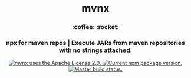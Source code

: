 <div align="center">

  <h1>
    mvnx
  </h1>

  <h3>
    :coffee: :rocket:
  <h3>

  <h3>
    npx for maven repos | Execute JARs from maven repositories with no strings attached.
  </h3>
  
  <p>
    <a href="https://github.com/mvnx/mvnx/blob/master/LICENSE">
      <img src="https://img.shields.io/github/license/mvnx/mvnx" alt="mvnx uses the Apache License 2.0.">
    </a>
    <a href="https://www.npmjs.com/package/mvnx">
      <img src="https://img.shields.io/npm/v/mvnx" alt="Current npm package version.">
    </a>
    <a href="https://github.com/mvnx/mvnx/actions?query=workflow%3A%22Build+Master%22">
      <img src="https://github.com/mvnx/mvnx/workflows/Build%20Master/badge.svg" alt="Master build status.">
    </a>
  </p>
</div>